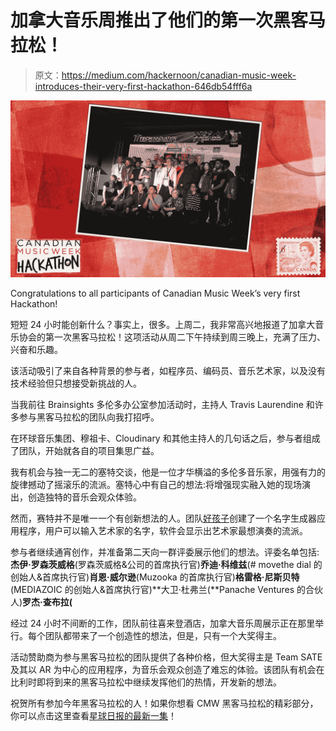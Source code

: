 # 加拿大音乐周推出了他们的第一次黑客马拉松！

> 原文：<https://medium.com/hackernoon/canadian-music-week-introduces-their-very-first-hackathon-646db54fff6a>

![](img/55c3865a0d3528902887aa9acaddddeb.png)

Congratulations to all participants of Canadian Music Week’s very first Hackathon!

短短 24 小时能创新什么？事实上，很多。上周二，我非常高兴地报道了加拿大音乐协会的第一次黑客马拉松！这项活动从周二下午持续到周三晚上，充满了压力、兴奋和乐趣。

该活动吸引了来自各种背景的参与者，如程序员、编码员、音乐艺术家，以及没有技术经验但只想接受新挑战的人。

当我前往 Brainsights 多伦多办公室参加活动时，主持人 Travis Laurendine 和许多参与黑客马拉松的团队向我打招呼。

在环球音乐集团、穆祖卡、Cloudinary 和其他主持人的几句话之后，参与者组成了团队，开始就各自的项目集思广益。

我有机会与独一无二的塞特交谈，他是一位才华横溢的多伦多音乐家，用强有力的旋律撼动了摇滚乐的流派。塞特心中有自己的想法:将增强现实融入她的现场演出，创造独特的音乐会观众体验。

然而，赛特并不是唯一一个有创新想法的人。团队[好孩子](http://goodkidofficial.com)创建了一个名字生成器应用程序，用户可以输入艺术家的名字，软件会显示出艺术家最想演奏的流派。

参与者继续通宵创作，并准备第二天向一群评委展示他们的想法。评委名单包括:**杰伊·罗森茨威格**(罗森茨威格&公司的首席执行官)**乔迪·科维兹**(# movethe dial 的创始人&首席执行官)**肖恩·威尔逊**(Muzooka 的首席执行官)**格雷格·尼斯贝特**(MEDIAZOIC 的创始人&首席执行官)**大卫·杜弗兰(**Panache Ventures 的合伙人)**罗杰·查布拉(**

经过 24 小时不间断的工作，团队前往喜来登酒店，加拿大音乐周展示正在那里举行。每个团队都带来了一个创造性的想法，但是，只有一个大奖得主。

活动赞助商为参与黑客马拉松的团队提供了各种价格，但大奖得主是 Team SATE 及其以 AR 为中心的应用程序，为音乐会观众创造了难忘的体验。该团队有机会在比利时即将到来的黑客马拉松中继续发挥他们的热情，开发新的想法。

祝贺所有参加今年黑客马拉松的人！如果你想看 CMW 黑客马拉松的精彩部分，你可以点击这里查看[星球日报的最新一集](https://www.discovery.ca/Shows/Daily-Planet/Video?vid=1247501)！